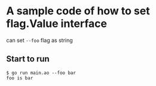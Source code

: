 # A sample code of how to set flag.Value interface

can set `--foo` flag as string

## Start to run

```
$ go run main.ao --foo bar
foo is bar
```
